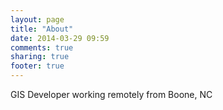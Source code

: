 ```yaml
---
layout: page
title: "About"
date: 2014-03-29 09:59
comments: true
sharing: true
footer: true
---
```


GIS Developer working remotely from Boone, NC